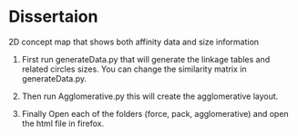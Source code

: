 # Dissertaion
2D concept map that shows both affinity data and size information

1. First run generateData.py that will generate the linkage tables and related circles sizes. You can change the similarity matrix in generateData.py.

2. Then run Agglomerative.py this will create the agglomerative layout.

3. Finally Open each of the folders (force, pack, agglomerative) and open the html file in firefox.
